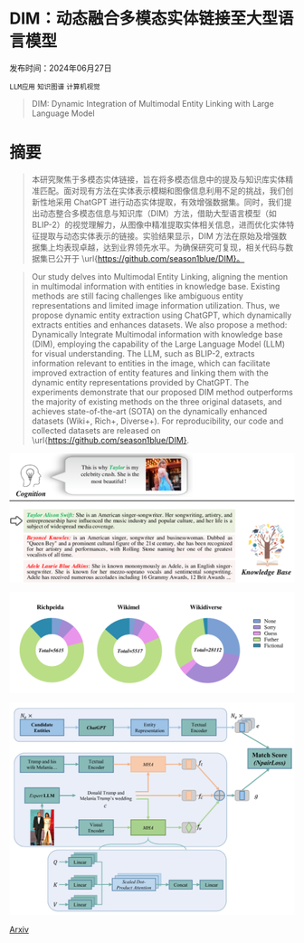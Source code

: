 # DIM：动态融合多模态实体链接至大型语言模型

发布时间：2024年06月27日

`LLM应用` `知识图谱` `计算机视觉`

> DIM: Dynamic Integration of Multimodal Entity Linking with Large Language Model

# 摘要

> 本研究聚焦于多模态实体链接，旨在将多模态信息中的提及与知识库实体精准匹配。面对现有方法在实体表示模糊和图像信息利用不足的挑战，我们创新性地采用 ChatGPT 进行动态实体提取，有效增强数据集。同时，我们提出动态整合多模态信息与知识库（DIM）方法，借助大型语言模型（如 BLIP-2）的视觉理解力，从图像中精准提取实体相关信息，进而优化实体特征提取与动态实体表示的链接。实验结果显示，DIM 方法在原始及增强数据集上均表现卓越，达到业界领先水平。为确保研究可复现，相关代码与数据集已公开于 \url{https://github.com/season1blue/DIM}。

> Our study delves into Multimodal Entity Linking, aligning the mention in multimodal information with entities in knowledge base. Existing methods are still facing challenges like ambiguous entity representations and limited image information utilization. Thus, we propose dynamic entity extraction using ChatGPT, which dynamically extracts entities and enhances datasets. We also propose a method: Dynamically Integrate Multimodal information with knowledge base (DIM), employing the capability of the Large Language Model (LLM) for visual understanding. The LLM, such as BLIP-2, extracts information relevant to entities in the image, which can facilitate improved extraction of entity features and linking them with the dynamic entity representations provided by ChatGPT. The experiments demonstrate that our proposed DIM method outperforms the majority of existing methods on the three original datasets, and achieves state-of-the-art (SOTA) on the dynamically enhanced datasets (Wiki+, Rich+, Diverse+). For reproducibility, our code and collected datasets are released on \url{https://github.com/season1blue/DIM}.

![DIM：动态融合多模态实体链接至大型语言模型](../../../paper_images/2407.12019/x1.png)

![DIM：动态融合多模态实体链接至大型语言模型](../../../paper_images/2407.12019/x2.png)

![DIM：动态融合多模态实体链接至大型语言模型](../../../paper_images/2407.12019/x3.png)

[Arxiv](https://arxiv.org/abs/2407.12019)